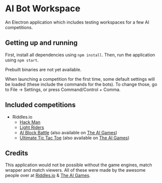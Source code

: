 # AI Bot Workspace
An Electron application which includes testing workspaces for a few AI competitions.

## Getting up and running
First, install all dependencies using `npm install`. Then, run the application using `npm start`.

Prebuilt binaries are not yet available.

When launching a competition for the first time, some default settings will be loaded (these include the commands for the bots). To change those, go to File -> Settings, or press Command/Control + Comma.

## Included competitions
- Riddles.io
  - [Hack Man](https://booking.riddles.io/competitions/hack-man)
  - [Light Riders](https://starapple.riddles.io/competitions/light-riders)
  - [AI Block Battle](https://playground.riddles.io/competitions/ai-block-battle) (also available on [The AI Games](http://theaigames.com/competitions/ai-block-battle))
  - [Ultimate Tic Tac Toe](https://playground.riddles.io/competitions/ultimate-tic-tac-toe) (also available on [The AI Games](http://theaigames.com/competitions/ultimate-tic-tac-toe))

## Credits
This application would not be possible without the game engines, match wrapper and match viewers. All of these were made by the awesome people over at [Riddles.io](https://github.com/riddlesio) & [The AI Games](https://github.com/theaigames).
